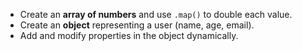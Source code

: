 - Create an **array of numbers** and use `.map()` to double each value.
- Create an **object** representing a user (name, age, email).
- Add and modify properties in the object dynamically.